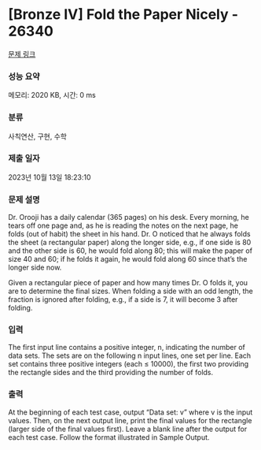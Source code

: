 # [Bronze IV] Fold the Paper Nicely - 26340 

[문제 링크](https://www.acmicpc.net/problem/26340) 

### 성능 요약

메모리: 2020 KB, 시간: 0 ms

### 분류

사칙연산, 구현, 수학

### 제출 일자

2023년 10월 13일 18:23:10

### 문제 설명

<p>Dr. Orooji has a daily calendar (365 pages) on his desk. Every morning, he tears off one page and, as he is reading the notes on the next page, he folds (out of habit) the sheet in his hand. Dr. O noticed that he always folds the sheet (a rectangular paper) along the longer side, e.g., if one side is 80 and the other side is 60, he would fold along 80; this will make the paper of size 40 and 60; if he folds it again, he would fold along 60 since that’s the longer side now.</p>

<p>Given a rectangular piece of paper and how many times Dr. O folds it, you are to determine the final sizes. When folding a side with an odd length, the fraction is ignored after folding, e.g., if a side is 7, it will become 3 after folding.</p>

### 입력 

 <p>The first input line contains a positive integer, n, indicating the number of data sets. The sets are on the following n input lines, one set per line. Each set contains three positive integers (each ≤ 10000), the first two providing the rectangle sides and the third providing the number of folds.</p>

### 출력 

 <p>At the beginning of each test case, output “Data set: v” where v is the input values. Then, on the next output line, print the final values for the rectangle (larger side of the final values first). Leave a blank line after the output for each test case. Follow the format illustrated in Sample Output.</p>

